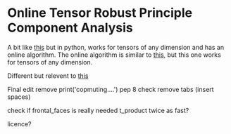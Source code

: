 # Online Tensor Robust Principle Component Analysis

A bit like [this](https://github.com/canyilu/Tensor-Robust-Principal-Component-Analysis-TRPCA) but in python, works for tensors of any dimension and has an online algorithm. The online algorithm is similar to [this](http://www.merl.com/publications/docs/TR2016-004.pdf), but this one works for tensors of any dimension.

Different but relevent to [this](http://tensorly.org/stable/development_guide/index.html)






Final edit
	remove print('copmuting....')
	pep 8 check
		remove tabs (insert spaces)


check if frontal_faces is really needed
t_product twice as fast?


licence?